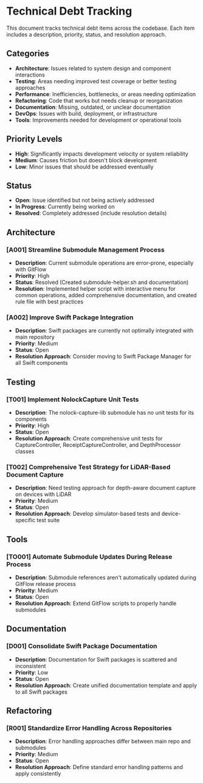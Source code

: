 # Technical Debt Tracking

This document tracks technical debt items across the codebase. Each item includes a description, priority, status, and resolution approach.

## Categories
- **Architecture**: Issues related to system design and component interactions
- **Testing**: Areas needing improved test coverage or better testing approaches
- **Performance**: Inefficiencies, bottlenecks, or areas needing optimization
- **Refactoring**: Code that works but needs cleanup or reorganization
- **Documentation**: Missing, outdated, or unclear documentation
- **DevOps**: Issues with build, deployment, or infrastructure
- **Tools**: Improvements needed for development or operational tools

## Priority Levels
- **High**: Significantly impacts development velocity or system reliability
- **Medium**: Causes friction but doesn't block development
- **Low**: Minor issues that should be addressed eventually

## Status
- **Open**: Issue identified but not being actively addressed
- **In Progress**: Currently being worked on
- **Resolved**: Completely addressed (include resolution details)

## Architecture

### [A001] Streamline Submodule Management Process
- **Description**: Current submodule operations are error-prone, especially with GitFlow
- **Priority**: High
- **Status**: Resolved (Created submodule-helper.sh and documentation)
- **Resolution**: Implemented helper script with interactive menu for common operations, added comprehensive documentation, and created rule file with best practices

### [A002] Improve Swift Package Integration
- **Description**: Swift packages are currently not optimally integrated with main repository
- **Priority**: Medium
- **Status**: Open
- **Resolution Approach**: Consider moving to Swift Package Manager for all Swift components

## Testing

### [T001] Implement NolockCapture Unit Tests
- **Description**: The nolock-capture-lib submodule has no unit tests for its components
- **Priority**: High
- **Status**: Open
- **Resolution Approach**: Create comprehensive unit tests for CaptureController, ReceiptCaptureController, and DepthProcessor classes

### [T002] Comprehensive Test Strategy for LiDAR-Based Document Capture
- **Description**: Need testing approach for depth-aware document capture on devices with LiDAR
- **Priority**: Medium
- **Status**: Open
- **Resolution Approach**: Develop simulator-based tests and device-specific test suite

## Tools

### [TO001] Automate Submodule Updates During Release Process
- **Description**: Submodule references aren't automatically updated during GitFlow release process
- **Priority**: Medium
- **Status**: Open
- **Resolution Approach**: Extend GitFlow scripts to properly handle submodules

## Documentation

### [D001] Consolidate Swift Package Documentation
- **Description**: Documentation for Swift packages is scattered and inconsistent
- **Priority**: Low
- **Status**: Open
- **Resolution Approach**: Create unified documentation template and apply to all Swift packages

## Refactoring

### [R001] Standardize Error Handling Across Repositories
- **Description**: Error handling approaches differ between main repo and submodules
- **Priority**: Medium
- **Status**: Open
- **Resolution Approach**: Define standard error handling patterns and apply consistently